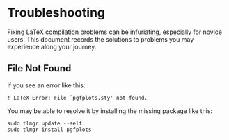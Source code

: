 # Troubleshooting

Fixing LaTeX compilation problems can be infuriating, especially for novice users. This document records the solutions to problems you may experience along your journey.

## File Not Found

If you see an error like this:

```
! LaTeX Error: File `pgfplots.sty' not found.
```

You may be able to resolve it by installing the missing package like this:

```shell
sudo tlmgr update --self
sudo tlmgr install pgfplots
```
